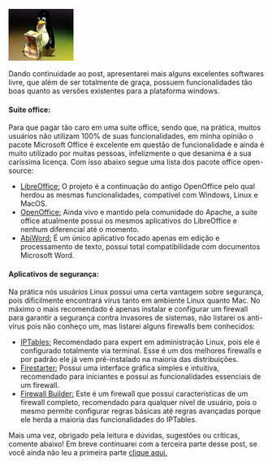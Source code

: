 ![Migrando definitivamente para Linux](images/mingrando-de-windows-para-linux.jpg)

Dando continuidade ao post, apresentarei mais alguns excelentes softwares livre, que além de ser totalmente de graça, possuem funcionalidades tão boas quanto as versões existentes para a plataforma windows.

#### Suite office:

Para que pagar tão caro em uma suite office, sendo que, na prática, muitos usuários não utilizam 100% de suas funcionalidades, em minha opinião o pacote Microsoft Office é excelente em questão de funcionalidade e ainda é muito utilizado por muitas pessoas, infelizmente o que desanima é a sua caríssima licença. Com isso abaixo segue uma lista dos pacote office open-source:

*   [LibreOffice:](http://www.libreoffice.org/ "LibreOffice") O projeto é a continuação do antigo OpenOffice pelo qual herdou as mesmas funcionalidades, compatível com Windows, Linux e MacOS.
*   [OpenOffice:](http://www.openoffice.org/ "OpenOffice") Ainda vivo e mantido pela comunidade do Apache, a suite office atualmente possui os mesmos aplicativos do LibreOffice e nenhum diferencial até o momento.
*   [AbiWord:](http://www.abisource.com/ "AbiWord") É um único aplicativo focado apenas em edição e processamento de texto, possui total compatibilidade com documentos Microsoft Word.

#### Aplicativos de segurança:

Na prática nós usuários Linux possui uma certa vantagem sobre segurança, pois dificilmente encontrará vírus tanto em ambiente Linux quanto Mac. No máximo o mais recomendado é apenas instalar e configurar um firewall para garantir a segurança contra invasores de sistemas, não listarei os anti-vírus pois não conheço um, mas listarei alguns firewalls bem conhecidos:

*   [IPTables:](http://www.netfilter.org/projects/iptables/index.html "IPTables") Recomendado para expert em administração Linux, pois ele é configurado totalmente via terminal. Esse é um dos melhores firewalls e por padrão ele já vem pré-instalado na maioria das distribuições.
*   [Firestarter:](http://www.fs-security.com/ "Firestarter") Possui uma interface gráfica simples e intuitiva, recomendado para iniciantes e possui as funcionalidades essenciais de um firewall.
*   [Firewall Builder:](http://www.fwbuilder.org/ "Firewall Builder") Este é um firewall que possui características de um firewall completo, recomendado para qualquer nível de usuário, pois o mesmo permite configurar regras básicas até regras avançadas porque ele herda a maioria das funcionalidades do IPTables.

Mais uma vez, obrigado pela leitura e dúvidas, sugestões ou críticas, comente abaixo! Em breve continuarei com a terceira parte desse post, se você ainda não leu a primeira parte [clique aqui.](migrando-de-windows-para-linux-parte-1 "Migrando de Windows para Linux – Parte 1")